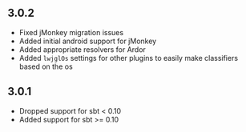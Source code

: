## 3.0.2

  * Fixed jMonkey migration issues
  * Added initial android support for jMonkey
  * Added appropriate resolvers for Ardor
  * Added `lwjglOs` settings for other plugins to easily make classifiers based on the os

## 3.0.1

  * Dropped support for sbt < 0.10
  * Added support for sbt >= 0.10
